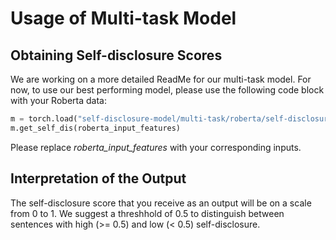 # Usage of Multi-task Model

## Obtaining Self-disclosure Scores

We are working on a more detailed ReadMe for our multi-task model. For now, to use our best performing model, please use the following code block with your Roberta data: 

```python
m = torch.load("self-disclosure-model/multi-task/roberta/self-disclosure_multitask_RoBERTa_bestperforming.p")
m.get_self_dis(roberta_input_features)
```
Please replace _roberta\_input\_features_ with your corresponding inputs.

## Interpretation of the Output

The self-disclosure score that you receive as an output will be on a scale from 0 to 1. We suggest a threshhold of 0.5 to distinguish between sentences with high (>= 0.5) and low (< 0.5) self-disclosure.

